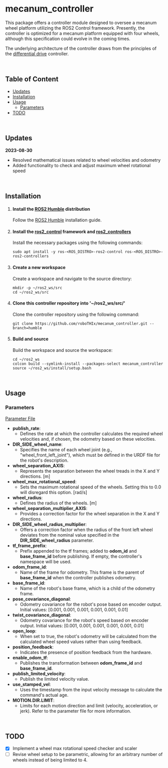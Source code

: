 # mecanum_controller

This package offers a controller module designed to oversee a mecanum wheel platform utilizing the ROS2 Control framework.
Presently, the controller is optimized for a mecanum platform equipped with four wheels, although this specification could evolve in the coming times.

The underlying architecture of the controller draws from the principles of the [differential drive](https://github.com/ros-controls/ros2_controllers/tree/master/diff_drive_controller) controller.

$~$

## Table of Content
  * [Updates](#updates)
  * [Installation](#installation)
  * [Usage](#usage)
    * [Parameters](#parameters)
  * [TODO](#todo)

$~$

## Updates
**2023-08-30**
- Resolved mathematical issues related to wheel velocities and odometry
- Added functionality to check and adjust maximum wheel rotational speed

$~$

## Installation
1. #### Install the [ROS2 Humble](https://docs.ros.org/en/humble/Installation/Ubuntu-Install-Debians.html) distribution
   Follow the [ROS2 Humble](https://docs.ros.org/en/humble/Installation/Ubuntu-Install-Debians.html) installation guide.

2. #### Install the [ros2_control](https://github.com/ros-controls/ros2_control/tree/humble) framework and [ros2_controllers](https://github.com/ros-controls/ros2_controllers)
   Install the necessary packages using the following commands:
   ```bashrc
   sudo apt install -y ros-<ROS_DISTRO>-ros2-control ros-<ROS_DISTRO>-ros2-controllers
   ```

3. #### Create a new workspace
   Create a workspace and navigate to the source directory:
   ```bashrc
   mkdir -p ~/ros2_ws/src
   cd ~/ros2_ws/src
   ```

5. #### Clone this controller repository into '~/ros2_ws/src/'
   Clone the controller repository using the following command:
   ```bashrc
   git clone https://github.com/roboTHIx/mecanum_controller.git --branch=humble
   ```

7. #### Build and source
   Build the workspace and source the workspace:
   ```bashrc
   cd ~/ros2_ws
   colcon build --symlink-install --packages-select mecanum_controller
   source ~/ros2_ws/install/setup.bash
   ```

$~$

## Usage
### Parameters
[Parameter File](https://github.com/roboTHIx/mecanum_controller/blob/humble/src/mecanum_controller_parameter.yaml)
- **publish_rate**:
  - Defines the rate at which the controller calculates the required wheel velocities and, if chosen, the odometry based on these velocities.
- **DIR_SIDE_wheel_name**:
  - Specifies the name of each wheel joint (e.g., "wheel_front_left_joint"), which must be defined in the URDF file for the robot's description.
- **wheel_separation_AXIS**:
  - Represents the separation between the wheel treads in the X and Y directions. [m]
- **wheel_max_rotational_speed**:
  - Sets the maximum rotational speed of the wheels. Setting this to 0.0 will disregard this option. [rad/s]
- **wheel_radius**:
  - Defines the radius of the wheels. [m]
- **wheel_separation_multiplier_AXIS**:
  - Provides a correction factor for the wheel separation in the X and Y directions.
- **DIR_SIDE_wheel_radius_multiplier**:
  - Offers a correction factor when the radius of the front left wheel deviates from the nominal value specified in the **DIR_SIDE_wheel_radius** parameter.
- **tf_frame_prefix**:
  - Prefix appended to the tf frames; added to **odom_id** and **base_frame_id** before publishing. If empty, the controller's namespace will be used.
- **odom_frame_id**:
  - Name of the frame for odometry. This frame is the parent of **base_frame_id** when the controller publishes odometry.
- **base_frame_id**:
  - Name of the robot's base frame, which is a child of the odometry frame.
- **pose_covariance_diagonal**:
  - Odometry covariance for the robot's pose based on encoder output. Initial values: [0.001, 0.001, 0.001, 0.001, 0.001, 0.01]
- **twist_covariance_diagonal**:
  - Odometry covariance for the robot's speed based on encoder output. Initial values: [0.001, 0.001, 0.001, 0.001, 0.001, 0.01]
- **open_loop**:
  - When set to true, the robot's odometry will be calculated from the calculated wheel speed values rather than using feedback.
- **position_feedback**:
  - Indicates the presence of position feedback from the hardware.
- **enable_odom_tf**:
  - Publishes the transformation between **odom_frame_id** and **base_frame_id**.
- **publish_limited_velocity**:
  - Publish the limited velocity value.
- **use_stamped_vel**:
  - Uses the timestamp from the input velocity message to calculate the command's actual age.
- **MOTION.DIR.LIMIT**:
  - Limits for each motion direction and limit (velocity, acceleration, or jerk). Refer to the parameter file for more information.

$~$

## TODO
- [x] Implement a wheel max rotational speed checker and scaler
- [ ] Revise wheel setup to be parametric, allowing for an arbitrary number of wheels instead of being limited to 4.
